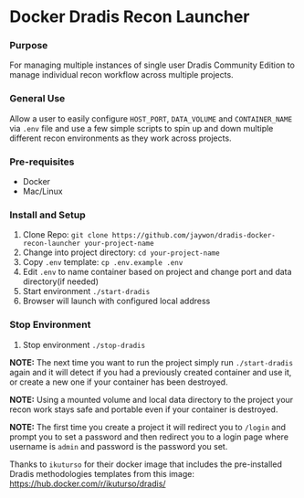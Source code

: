 # Docker Dradis Recon Launcher

### Purpose
For managing multiple instances of single user Dradis Community Edition to manage individual recon workflow across multiple projects.

### General Use
Allow a user to easily configure `HOST_PORT`, `DATA_VOLUME` and `CONTAINER_NAME` via `.env` file and use a few simple scripts to spin up and down multiple different recon environments as they work across projects.

### Pre-requisites
* Docker
* Mac/Linux

### Install and Setup
1. Clone Repo: `git clone https://github.com/jaywon/dradis-docker-recon-launcher your-project-name`
1. Change into project directory: `cd your-project-name`
1. Copy `.env` template: `cp .env.example .env`
1. Edit `.env` to name container based on project and change port and data directory(if needed)
1. Start environment `./start-dradis`
1. Browser will launch with configured local address

### Stop Environment
1. Stop environment `./stop-dradis`

**NOTE:** The next time you want to run the project simply run `./start-dradis` again and it will detect if you had a previously created container and use it, or create a new one if your container has been destroyed.

**NOTE:** Using a mounted volume and local data directory to the project your recon work stays safe and portable even if your container is destroyed.

**NOTE:** The first time you create a project it will redirect you to `/login` and prompt you to set a password and then redirect you to a login page where username is `admin` and password is the password you set.

Thanks to `ikuturso` for their docker image that includes the pre-installed Dradis methodologies templates from this image: https://hub.docker.com/r/ikuturso/dradis/

